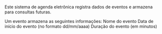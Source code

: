 Este sistema de agenda eletrônica registra dados de eventos e armazena para consultas futuras.

Um evento armazena as seguintes informações:
Nome do evento
Data de início do evento (no formato dd/mm/aaaa)
Duração do evento (em minutos)

